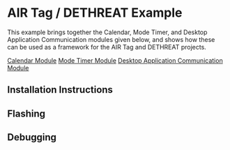 # AIR Tag / DETHREAT Example

This example brings together the Calendar, Mode Timer, and Desktop Application Communication modules given below, and shows how these can be used as a framework for the AIR Tag and DETHREAT projects.

[Calendar Module](https://github.com/kgimlay/STM32WL5x-Calendar)
[Mode Timer Module](https://github.com/kgimlay/STM32WL5x-Mode-Timer)
[Desktop Application Communication Module](https://github.com/kgimlay/STM32WL5x-Desktop-Application)

## Installation Instructions



## Flashing



## Debugging